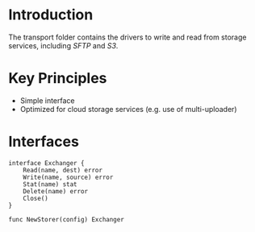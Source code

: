 # Introduction
The transport folder contains the drivers to write and read from storage services, including _SFTP_ and _S3_.

# Key Principles
- Simple interface
- Optimized for cloud storage services (e.g. use of multi-uploader)

# Interfaces

    interface Exchanger {
        Read(name, dest) error
        Write(name, source) error
        Stat(name) stat
        Delete(name) error
        Close()
    }

    func NewStorer(config) Exchanger



